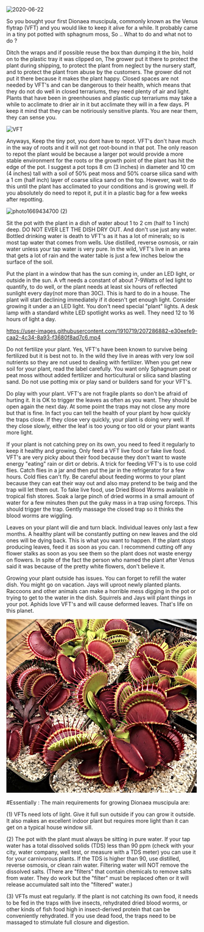 
![2020-06-22](https://user-images.githubusercontent.com/1910719/207390670-c34c546b-d35d-4199-b854-728a66a628c8.jpg)


So you bought your first Dionaea muscipula, commonly known as the Venus flytrap (VFT) and you would like to keep it alive for a while. It probably came in a tiny pot potted with sphagnum moss, 
So .. What to do and what not to do ?

Ditch the wraps and if possible reuse the box than dumping it the bin, hold on to the plastic tray it was clipped on, The grower put it there to protect the plant during shipping, to protect the plant from neglect by the nursery staff, and to protect the plant from abuse by the customers. 
The grower did not put it there because it makes the plant happy. Closed spaces are not needed by VFT's and can be dangerous to their health, which means that they do not do well in closed terrariums, they need plenty of air and light. Plants that have been in greenhouses and plastic cup terrariums may take a while to acclimate to drier air in it but acclimate they will in a few days. Pl keep it mind that they can be notiriously sensitive plants. You are near them, they can sense you.

![VFT](https://github.com/Foreststudio-IN/notes/blob/3f83edef63669ad9ef5c550277fb51b9581cd7fd/LogoLicious_20221202_211028.png)
 
Anyways, 
Keep the tiny pot, you dont have to repot. VFT's don't have much in the way of roots and it will not get root-bound in that pot. The only reason to repot the plant would be because a larger pot would provide a more stable environment for the roots or the growth point of the plant has hit the edge of the pot. I suggest a pot tops 8 cm (3 inches) in diameter and 10 cm (4 inches) tall with a soil of 50% peat moss and 50% coarse silica sand with a 1 cm (half inch) layer of coarse silica sand on the top. However, wait to do this until the plant has acclimated to your conditions and is growing well. If you absolutely do need to repot it, put it in a plastic bag for a few weeks after repotting.
 
 ![photo1669434700 (2)](https://user-images.githubusercontent.com/1910719/207389950-146b8d58-11fd-4ca3-9a82-84d24f247c73.jpeg)


 
Sit the pot with the plant in a dish of water about 1 to 2 cm (half to 1 inch) deep. DO NOT EVER LET THE DISH DRY OUT. And don't use just any water. Bottled drinking water is death to VFT's as it has a lot of minerals; so is most tap water that comes from wells. Use distilled, reverse osmosis, or rain water unless your tap water is very pure. In the wild, VFT's live in an area that gets a lot of rain and the water table is just a few inches below the surface of the soil.
 
Put the plant in a window that has the sun coming in, under an LED light, or outside in the sun. A vft needs a constant of about 7-9Watts of led light to quantify, to do well, or the plant needs at least six hours of reflected sunlight every day(not more than 30C). This is hard to do in a house. The plant will start declining immediately if it doesn't get enough light. Consider growing it under a an LED light. You don't need special "plant" lights. A desk lamp with a standard white LED spotlight works as well. They need 12 to 16 hours of light a day. 
 

https://user-images.githubusercontent.com/1910719/207286882-e30eefe9-caa2-4c34-8a93-f3680f8ad7c6.mp4


 
Do not fertilize your plant. Yes, VFT's have been known to survive being fertilized but it is best not to. In the wild they live in areas with very low soil nutrients so they are not used to dealing with fertilizer. When you get new soil for your plant, read the label carefully. You want only Sphagnum peat or peat moss without added fertilizer and horticultural or silica sand blasting sand. Do not use potting mix or play sand or builders sand for your VFT's.
 
Do play with your plant. VFT's are not fragile plants so don't be afraid of hurting it. It is OK to trigger the leaves as often as you want. They should be open again the next day. At some point the traps may not close any more but that is fine. In fact you can tell the health of your plant by how quickly the traps close. If they close very quickly, your plant is doing very well. If they close slowly, either the leaf is too young or too old or your plant wants more light.
 
If your plant is not catching prey on its own, you need to feed it regularly to keep it healthy and growing. Only feed a VFT live food or fake live food. VFT's are very picky about their food because they don't want to waste energy "eating" rain or dirt or debris. A trick for feeding VFT's is to use cold flies. Catch flies in a jar and then put the jar in the refrigerator for a few hours. Cold flies can't fly. Be careful about feeding worms to your plant because they can eat their way out and also may pretend to be twig and the trap will let them out. To fake live food, use Dried Blood Worms available in tropical fish stores. Soak a large pinch of dried worms in a small amount of water for a few minutes then put the guky mass in a trap using forceps. This should trigger the trap. Gently massage the closed trap so it thinks the blood worms are wiggling.
 
 
 
Leaves on your plant will die and turn black. Individual leaves only last a few months. A healthy plant will be constantly putting on new leaves and the old ones will be dying back. This is what you want to happen. If the plant stops producing leaves, feed it as soon as you can. I recommend cutting off any flower stalks as soon as you see them so the plant does not waste energy on flowers. In spite of the fact the person who named the plant after Venus said it was because of the pretty white flowers, don't believe it.
 
Growing your plant outside has issues. You can forget to refill the water dish. You might go on vacation. Jays will uproot newly planted plants. Raccoons and other animals can make a horrible mess digging in the pot or trying to get to the water in the dish. Squirrels and Jays will plant things in your pot. Aphids love VFT's and will cause deformed leaves. That's life on this planet.
 
![VFT](https://github.com/Foreststudio-IN/notes/blob/d89be91baaffb012ed1d4ae21b02531464399b1c/Dionaea6a.jpg?raw=true)

 
#Essentially :
 The main requirements for growing Dionaea muscipula are:

(1) VFTs need lots of light. Give it full sun outside if you can grow it outside. It also makes an excellent indoor plant but requires more light than it can get on a typical house window sill.  

(2) The pot with the plant must always be sitting in pure water. If your tap water has a total dissolved solids (TDS) less than 90 ppm (check with your city, water company, well test, or measure with a TDS meter) you can use it for your carnivorous plants. If the TDS is higher than 90, use distilled, reverse osmosis, or clean rain water. Filtering water will NOT remove the dissolved salts. (There are "filters" that contain chemicals to remove salts from water.  They do work but the "filter" must be replaced often or it will release accumulated salt into the "filtered" water.)

(3) VFTs must eat regularly. If the plant is not catching its own food, it needs to be fed in the traps with live insects, rehydrated dried blood worms, or other kinds of fish food high in insect-derived protein that can be conveniently rehydrated. If you use dead food, the traps need to be massaged to stimulate full closure and digestion.

